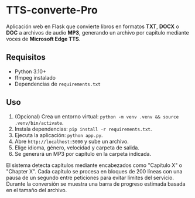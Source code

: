 # TTS-converte-Pro

Aplicación web en Flask que convierte libros en formatos **TXT**, **DOCX** o **DOC** a archivos de audio **MP3**, generando un archivo por capítulo mediante voces de **Microsoft Edge TTS**.

## Requisitos
- Python 3.10+
- ffmpeg instalado
- Dependencias de `requirements.txt`

## Uso
1. (Opcional) Crea un entorno virtual: `python -m venv .venv && source .venv/bin/activate`.
2. Instala dependencias: `pip install -r requirements.txt`.
3. Ejecuta la aplicación: `python app.py`.
4. Abre `http://localhost:5000` y sube un archivo.
5. Elige idioma, género, velocidad y carpeta de salida.
6. Se generará un MP3 por capítulo en la carpeta indicada.

El sistema detecta capítulos mediante encabezados como "Capítulo X" o "Chapter X". Cada capítulo se procesa en bloques de 200 líneas con una pausa de un segundo entre peticiones para evitar límites del servicio. Durante la conversión se muestra una barra de progreso estimada basada en el tamaño del archivo.
